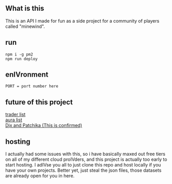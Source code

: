 ## What is this
This is an API I made for fun as a side project for a community of players called "minewind".

## run
```
npm i -g pm2
npm run deploy
```

## enIVronment
```
PORT = port number here
```

## future of this project
[trader list](https://docs.google.com/spreadsheets/d/1LFAnnLRU03SCiKdIwZbZymrsk6fB2S9zhITXHD86BsI/edit?gid=2058644227#gid=2058644227)<br>
[aura list](https://docs.google.com/spreadsheets/d/1LFAnnLRU03SCiKdIwZbZymrsk6fB2S9zhITXHD86BsI/edit?gid=2058644227#gid=2058644227)<br>
[Djx and Patchika (This is confirmed)](https://docs.google.com/spreadsheets/d/1oQQdgtUN_ew87snt1bE3UBAmUBDESP96eShynjfpbj8/edit?gid=0#gid=0)

## hosting
I actually had some issues with this, so i have basically maxed out free tiers on all of my different cloud proIVders, and this project is actually too early to start hosting. I adIVse you all to just clone this repo and host locally if you have your own projects. Better yet, just steal the json files, those datasets are already open for you in here.